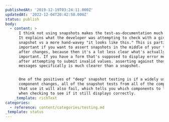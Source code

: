 ```yaml
---
publishedAt: '2019-12-19T03:24:11.000Z'
updatedAt: '2022-12-04T20:42:58.000Z'
status: publish
body:
  - content: >
      I think not using snapshots makes the test-as-documentation much clearer.
      It explains what the developer was attempting to check with a given
      snapshot vs a more hand-wavey "it looks like this." This is particularly
      important if you want to assert snapshots in the middle of your tests /
      after changes, because then it's a lot less clear what's actually
      important. If you have a form that's supposed to display error messages
      after attempting to submit invalid values. asserting against those
      messages specifically is much clearer than a snapshot.


      One of the positives of "deep" snapshot testing is if a widely used
      component changes, all of the snapshot tests from all of the components
      that use it will also fail, which tells you which components to look at
      when checking to see if it still displays correctly.
    _template: richText
categories:
  - reference: content/categories/testing.md
_template: status
---
```



